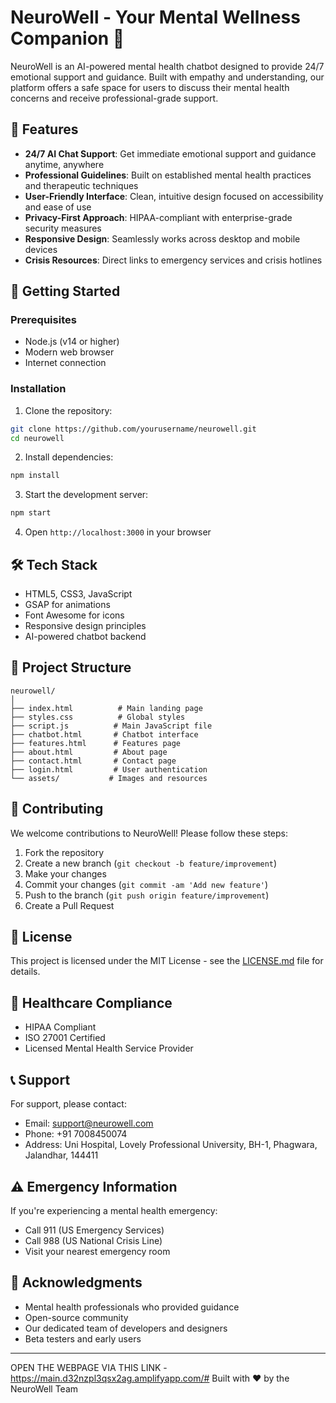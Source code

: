 # NeuroWell - Your Mental Wellness Companion 🧠

NeuroWell is an AI-powered mental health chatbot designed to provide 24/7 emotional support and guidance. Built with empathy and understanding, our platform offers a safe space for users to discuss their mental health concerns and receive professional-grade support.

## 🌟 Features

- **24/7 AI Chat Support**: Get immediate emotional support and guidance anytime, anywhere
- **Professional Guidelines**: Built on established mental health practices and therapeutic techniques
- **User-Friendly Interface**: Clean, intuitive design focused on accessibility and ease of use
- **Privacy-First Approach**: HIPAA-compliant with enterprise-grade security measures
- **Responsive Design**: Seamlessly works across desktop and mobile devices
- **Crisis Resources**: Direct links to emergency services and crisis hotlines

## 🚀 Getting Started

### Prerequisites
- Node.js (v14 or higher)
- Modern web browser
- Internet connection

### Installation

1. Clone the repository:
```bash
git clone https://github.com/yourusername/neurowell.git
cd neurowell
```

2. Install dependencies:
```bash
npm install
```

3. Start the development server:
```bash
npm start
```

4. Open `http://localhost:3000` in your browser

## 🛠️ Tech Stack

- HTML5, CSS3, JavaScript
- GSAP for animations
- Font Awesome for icons
- Responsive design principles
- AI-powered chatbot backend

## 📱 Project Structure

```
neurowell/
│
├── index.html          # Main landing page
├── styles.css          # Global styles
├── script.js          # Main JavaScript file
├── chatbot.html       # Chatbot interface
├── features.html      # Features page
├── about.html         # About page
├── contact.html       # Contact page
├── login.html         # User authentication
└── assets/           # Images and resources
```

## 🤝 Contributing

We welcome contributions to NeuroWell! Please follow these steps:

1. Fork the repository
2. Create a new branch (`git checkout -b feature/improvement`)
3. Make your changes
4. Commit your changes (`git commit -am 'Add new feature'`)
5. Push to the branch (`git push origin feature/improvement`)
6. Create a Pull Request

## 📜 License

This project is licensed under the MIT License - see the [LICENSE.md](LICENSE.md) file for details.

## 🏥 Healthcare Compliance

- HIPAA Compliant
- ISO 27001 Certified
- Licensed Mental Health Service Provider

## 📞 Support

For support, please contact:
- Email: support@neurowell.com
- Phone: +91 7008450074
- Address: Uni Hospital, Lovely Professional University, BH-1, Phagwara, Jalandhar, 144411

## ⚠️ Emergency Information

If you're experiencing a mental health emergency:
- Call 911 (US Emergency Services)
- Call 988 (US National Crisis Line)
- Visit your nearest emergency room

## 🙏 Acknowledgments

- Mental health professionals who provided guidance
- Open-source community
- Our dedicated team of developers and designers
- Beta testers and early users

---
OPEN THE WEBPAGE VIA THIS LINK - 
https://main.d32nzpl3qsx2ag.amplifyapp.com/#
Built with ❤️ by the NeuroWell Team

